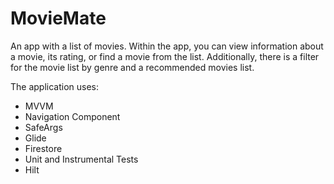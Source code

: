 # MovieMate
An app with a list of movies. Within the app, you can view information about a movie, its rating, or find a movie from the list. Additionally, there is a filter for the movie list by genre and a recommended movies list.

The application uses:
- MVVM
- Navigation Component
- SafeArgs
- Glide
- Firestore
- Unit and Instrumental Tests
- Hilt
